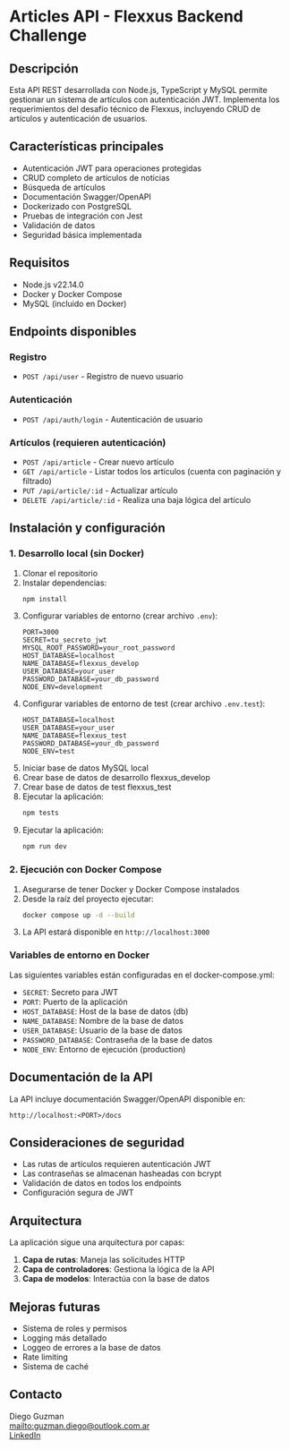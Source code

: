 # Articles API - Flexxus Backend Challenge

## Descripción

Esta API REST desarrollada con Node.js, TypeScript y MySQL permite gestionar un sistema de artículos con autenticación JWT. Implementa los requerimientos del desafío técnico de Flexxus, incluyendo CRUD de artículos y autenticación de usuarios.

## Características principales

- Autenticación JWT para operaciones protegidas
- CRUD completo de artículos de noticias
- Búsqueda de artículos
- Documentación Swagger/OpenAPI
- Dockerizado con PostgreSQL
- Pruebas de integración con Jest
- Validación de datos
- Seguridad básica implementada

## Requisitos

- Node.js v22.14.0
- Docker y Docker Compose
- MySQL (incluido en Docker)

## Endpoints disponibles

### Registro
- `POST /api/user` - Registro de nuevo usuario

### Autenticación
- `POST /api/auth/login` - Autenticación de usuario

### Artículos (requieren autenticación)
- `POST /api/article` - Crear nuevo artículo
- `GET /api/article` - Listar todos los artículos (cuenta con paginación y filtrado)
- `PUT /api/article/:id` - Actualizar artículo
- `DELETE /api/article/:id` - Realiza una baja lógica del artículo

## Instalación y configuración

### 1. Desarrollo local (sin Docker)

1. Clonar el repositorio
2. Instalar dependencias:
   ```bash
   npm install
   ```
3. Configurar variables de entorno (crear archivo `.env`):
   ```
   PORT=3000
   SECRET=tu_secreto_jwt
   MYSQL_ROOT_PASSWORD=your_root_password
   HOST_DATABASE=localhost
   NAME_DATABASE=flexxus_develop
   USER_DATABASE=your_user
   PASSWORD_DATABASE=your_db_password
   NODE_ENV=development
   ```
4. Configurar variables de entorno de test (crear archivo `.env.test`):
   ```
   HOST_DATABASE=localhost
   USER_DATABASE=your_user
   NAME_DATABASE=flexxus_test
   PASSWORD_DATABASE=your_db_password
   NODE_ENV=test
   ```
5. Iniciar base de datos MySQL local
6. Crear base de datos de desarrollo flexxus_develop
7. Crear base de datos de test flexxus_test
8. Ejecutar la aplicación:
   ```bash
   npm tests
   ```
9. Ejecutar la aplicación:
   ```bash
   npm run dev
   ```

### 2. Ejecución con Docker Compose

1. Asegurarse de tener Docker y Docker Compose instalados
2. Desde la raíz del proyecto ejecutar:
   ```bash
   docker compose up -d --build
   ```
3. La API estará disponible en `http://localhost:3000`

### Variables de entorno en Docker

Las siguientes variables están configuradas en el docker-compose.yml:

- `SECRET`: Secreto para JWT
- `PORT`: Puerto de la aplicación
- `HOST_DATABASE`: Host de la base de datos (db)
- `NAME_DATABASE`: Nombre de la base de datos
- `USER_DATABASE`: Usuario de la base de datos
- `PASSWORD_DATABASE`: Contraseña de la base de datos 
- `NODE_ENV`: Entorno de ejecución (production)


## Documentación de la API

La API incluye documentación Swagger/OpenAPI disponible en:

```
http://localhost:<PORT>/docs
```

## Consideraciones de seguridad

- Las rutas de artículos requieren autenticación JWT
- Las contraseñas se almacenan hasheadas con bcrypt
- Validación de datos en todos los endpoints
- Configuración segura de JWT

## Arquitectura

La aplicación sigue una arquitectura por capas:

1. **Capa de rutas**: Maneja las solicitudes HTTP
2. **Capa de controladores**: Gestiona la lógica de la API
3. **Capa de modelos**: Interactúa con la base de datos

## Mejoras futuras

- Sistema de roles y permisos
- Logging más detallado
- Loggeo de errores a la base de datos
- Rate limiting
- Sistema de caché

## Contacto

Diego Guzman  
[mailto:guzman.diego@outlook.com.ar](mailto:guzman.diego@outlook.com.ar)  
[LinkedIn](https://www.linkedin.com/in/diego-guzman-cerveux/)
